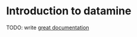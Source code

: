 # Introduction to datamine

TODO: write [great documentation](http://jacobian.org/writing/what-to-write/)
